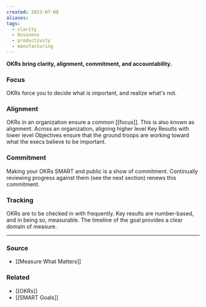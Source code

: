 ```yaml
---
created: 2023-07-08
aliases: 
tags:
  - clarity
  - business
  - productivity
  - manufacturing
---
```

**OKRs bring clarity, alignment, commitment, and accountability.**

### Focus

OKRs force you to decide what is important, and realize what's not. 

### Alignment

OKRs in an organization ensure a *common* [[focus]]. This is also known as alignment. Across an organization, aligning higher level Key Results with lower level Objectives ensure that the ground troops are working toward what the execs believe to be important.

### Commitment

Making your OKRs SMART and public is a show of commitment. Continually reviewing progress against them (see the next section) renews this commitment.

### Tracking

OKRs are to be checked in with frequently. Key results are number-based, and in being so, measurable. The timeline of the goal provides a clear domain of measure.

****
### Source
- [[Measure What Matters]]

### Related
- [[OKRs]]
- [[SMART Goals]]
